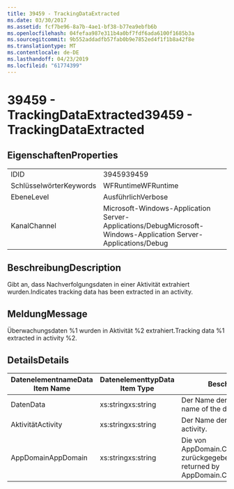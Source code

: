```yaml
---
title: 39459 - TrackingDataExtracted
ms.date: 03/30/2017
ms.assetid: fcf7be96-8a7b-4ae1-bf38-b77ea9ebfb6b
ms.openlocfilehash: 04fefaa987e311b4a0bf7fdf6ada6100f1685b3a
ms.sourcegitcommit: 9b552addadfb57fab0b9e7852ed4f1f1b8a42f8e
ms.translationtype: MT
ms.contentlocale: de-DE
ms.lasthandoff: 04/23/2019
ms.locfileid: "61774399"
---
```

# <a name="39459---trackingdataextracted"></a><span data-ttu-id="1dbf1-102">39459 - TrackingDataExtracted</span><span class="sxs-lookup"><span data-stu-id="1dbf1-102">39459 - TrackingDataExtracted</span></span>
## <a name="properties"></a><span data-ttu-id="1dbf1-103">Eigenschaften</span><span class="sxs-lookup"><span data-stu-id="1dbf1-103">Properties</span></span>  
  
|||  
|-|-|  
|<span data-ttu-id="1dbf1-104">ID</span><span class="sxs-lookup"><span data-stu-id="1dbf1-104">ID</span></span>|<span data-ttu-id="1dbf1-105">39459</span><span class="sxs-lookup"><span data-stu-id="1dbf1-105">39459</span></span>|  
|<span data-ttu-id="1dbf1-106">Schlüsselwörter</span><span class="sxs-lookup"><span data-stu-id="1dbf1-106">Keywords</span></span>|<span data-ttu-id="1dbf1-107">WFRuntime</span><span class="sxs-lookup"><span data-stu-id="1dbf1-107">WFRuntime</span></span>|  
|<span data-ttu-id="1dbf1-108">Ebene</span><span class="sxs-lookup"><span data-stu-id="1dbf1-108">Level</span></span>|<span data-ttu-id="1dbf1-109">Ausführlich</span><span class="sxs-lookup"><span data-stu-id="1dbf1-109">Verbose</span></span>|  
|<span data-ttu-id="1dbf1-110">Kanal</span><span class="sxs-lookup"><span data-stu-id="1dbf1-110">Channel</span></span>|<span data-ttu-id="1dbf1-111">Microsoft-Windows-Application Server-Applications/Debug</span><span class="sxs-lookup"><span data-stu-id="1dbf1-111">Microsoft-Windows-Application Server-Applications/Debug</span></span>|  
  
## <a name="description"></a><span data-ttu-id="1dbf1-112">Beschreibung</span><span class="sxs-lookup"><span data-stu-id="1dbf1-112">Description</span></span>  
 <span data-ttu-id="1dbf1-113">Gibt an, dass Nachverfolgungsdaten in einer Aktivität extrahiert wurden.</span><span class="sxs-lookup"><span data-stu-id="1dbf1-113">Indicates tracking data has been extracted in an activity.</span></span>  
  
## <a name="message"></a><span data-ttu-id="1dbf1-114">Meldung</span><span class="sxs-lookup"><span data-stu-id="1dbf1-114">Message</span></span>  
 <span data-ttu-id="1dbf1-115">Überwachungsdaten %1 wurden in Aktivität %2 extrahiert.</span><span class="sxs-lookup"><span data-stu-id="1dbf1-115">Tracking data %1 extracted in activity %2.</span></span>  
  
## <a name="details"></a><span data-ttu-id="1dbf1-116">Details</span><span class="sxs-lookup"><span data-stu-id="1dbf1-116">Details</span></span>  
  
|<span data-ttu-id="1dbf1-117">Datenelementname</span><span class="sxs-lookup"><span data-stu-id="1dbf1-117">Data Item Name</span></span>|<span data-ttu-id="1dbf1-118">Datenelementtyp</span><span class="sxs-lookup"><span data-stu-id="1dbf1-118">Data Item Type</span></span>|<span data-ttu-id="1dbf1-119">Beschreibung</span><span class="sxs-lookup"><span data-stu-id="1dbf1-119">Description</span></span>|  
|--------------------|--------------------|-----------------|  
|<span data-ttu-id="1dbf1-120">Daten</span><span class="sxs-lookup"><span data-stu-id="1dbf1-120">Data</span></span>|<span data-ttu-id="1dbf1-121">xs:string</span><span class="sxs-lookup"><span data-stu-id="1dbf1-121">xs:string</span></span>|<span data-ttu-id="1dbf1-122">Der Name der extrahierten Daten.</span><span class="sxs-lookup"><span data-stu-id="1dbf1-122">The name of the data extracted.</span></span>|  
|<span data-ttu-id="1dbf1-123">Aktivität</span><span class="sxs-lookup"><span data-stu-id="1dbf1-123">Activity</span></span>|<span data-ttu-id="1dbf1-124">xs:string</span><span class="sxs-lookup"><span data-stu-id="1dbf1-124">xs:string</span></span>|<span data-ttu-id="1dbf1-125">Der Name der Aktivität.</span><span class="sxs-lookup"><span data-stu-id="1dbf1-125">The name of the activity.</span></span>|  
|<span data-ttu-id="1dbf1-126">AppDomain</span><span class="sxs-lookup"><span data-stu-id="1dbf1-126">AppDomain</span></span>|<span data-ttu-id="1dbf1-127">xs:string</span><span class="sxs-lookup"><span data-stu-id="1dbf1-127">xs:string</span></span>|<span data-ttu-id="1dbf1-128">Die von AppDomain.CurrentDomain.FriendlyName zurückgegebene Zeichenfolge.</span><span class="sxs-lookup"><span data-stu-id="1dbf1-128">The string returned by AppDomain.CurrentDomain.FriendlyName.</span></span>|
